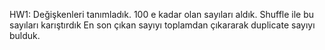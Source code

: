 HW1:
Değişkenleri tanımladık.
100 e kadar olan sayıları aldık.
Shuffle ile bu sayıları karıştırdık
En son çıkan sayıyı toplamdan çıkararak duplicate sayıyı bulduk.
